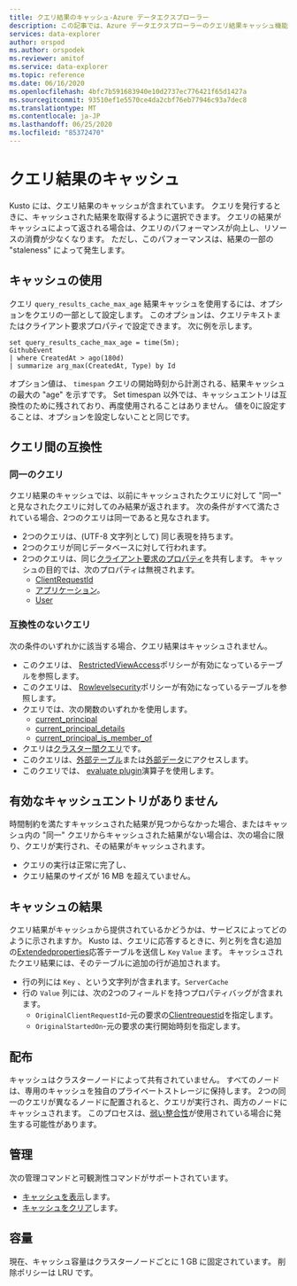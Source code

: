```yaml
---
title: クエリ結果のキャッシュ-Azure データエクスプローラー
description: この記事では、Azure データエクスプローラーのクエリ結果キャッシュ機能について説明します。
services: data-explorer
author: orspod
ms.author: orspodek
ms.reviewer: amitof
ms.service: data-explorer
ms.topic: reference
ms.date: 06/16/2020
ms.openlocfilehash: 4bfc7b591683940e10d2737ec776421f65d1427a
ms.sourcegitcommit: 93510ef1e5570ce4da2cbf76eb77946c93a7dec8
ms.translationtype: MT
ms.contentlocale: ja-JP
ms.lasthandoff: 06/25/2020
ms.locfileid: "85372470"
---
```

# <a name="query-results-cache"></a>クエリ結果のキャッシュ

Kusto には、クエリ結果のキャッシュが含まれています。 クエリを発行するときに、キャッシュされた結果を取得するように選択できます。 クエリの結果がキャッシュによって返される場合は、クエリのパフォーマンスが向上し、リソースの消費が少なくなります。 ただし、このパフォーマンスは、結果の一部の "staleness" によって発生します。

## <a name="use-the-cache"></a>キャッシュの使用

クエリ `query_results_cache_max_age` 結果キャッシュを使用するには、オプションをクエリの一部として設定します。 このオプションは、クエリテキストまたはクライアント要求プロパティで設定できます。 次に例を示します。

```kusto
set query_results_cache_max_age = time(5m);
GithubEvent
| where CreatedAt > ago(180d)
| summarize arg_max(CreatedAt, Type) by Id
```

オプション値は、 `timespan` クエリの開始時刻から計測される、結果キャッシュの最大の "age" を示すです。 Set timespan 以外では、キャッシュエントリは互換性のために残されており、再度使用されることはありません。 値を0に設定することは、オプションを設定しないことと同じです。

## <a name="compatibility-between-queries"></a>クエリ間の互換性

### <a name="identical-queries"></a>同一のクエリ

クエリ結果のキャッシュでは、以前にキャッシュされたクエリに対して "同一" と見なされたクエリに対してのみ結果が返されます。 次の条件がすべて満たされている場合、2つのクエリは同一であると見なされます。

* 2つのクエリは、(UTF-8 文字列として) 同じ表現を持ちます。
* 2つのクエリが同じデータベースに対して行われます。
* 2つのクエリは、同じ[クライアント要求のプロパティ](../api/netfx/request-properties.md)を共有します。 キャッシュの目的では、次のプロパティは無視されます。
   * [ClientRequestId](../api/netfx/request-properties.md#the-clientrequestid-x-ms-client-request-id-named-property)
   * [アプリケーション](../api/netfx/request-properties.md#the-application-x-ms-app-named-property)。
   * [User](../api/netfx/request-properties.md#the-user-x-ms-user-named-property)

### <a name="incompatible-queries"></a>互換性のないクエリ

次の条件のいずれかに該当する場合、クエリ結果はキャッシュされません。
 
* このクエリは、 [RestrictedViewAccess](../management/restrictedviewaccesspolicy.md)ポリシーが有効になっているテーブルを参照します。
* このクエリは、 [Rowlevelsecurity](../management/rowlevelsecuritypolicy.md)ポリシーが有効になっているテーブルを参照します。
* クエリでは、次の関数のいずれかを使用します。
    * [current_principal](current-principalfunction.md)
    * [current_principal_details](current-principal-detailsfunction.md)
    * [current_principal_is_member_of](current-principal-ismemberoffunction.md)
* クエリは[クラスター間クエリ](cross-cluster-or-database-queries.md)です。
* このクエリは、[外部テーブル](schema-entities/externaltables.md)または[外部データ](externaldata-operator.md)にアクセスします。
* このクエリでは、 [evaluate plugin](evaluateoperator.md)演算子を使用します。

## <a name="no-valid-cache-entry"></a>有効なキャッシュエントリがありません

時間制約を満たすキャッシュされた結果が見つからなかった場合、またはキャッシュ内の "同一" クエリからキャッシュされた結果がない場合は、次の場合に限り、クエリが実行され、その結果がキャッシュされます。 

* クエリの実行は正常に完了し、
* クエリ結果のサイズが 16 MB を超えていません。

## <a name="results-from-the-cache"></a>キャッシュの結果

クエリ結果がキャッシュから提供されているかどうかは、サービスによってどのように示されますか。
Kusto は、クエリに応答するときに、列と列を含む追加の[Extendedproperties](../api/rest/response.md)応答テーブルを送信し `Key` `Value` ます。
キャッシュされたクエリ結果には、そのテーブルに追加の行が追加されます。
* 行の列には `Key` 、という文字列が含まれます。`ServerCache`
* 行の `Value` 列には、次の2つのフィールドを持つプロパティバッグが含まれます。
   * `OriginalClientRequestId`-元の要求の[Clientrequestid](../api/netfx/request-properties.md#the-clientrequestid-x-ms-client-request-id-named-property)を指定します。
   * `OriginalStartedOn`-元の要求の実行開始時刻を指定します。

## <a name="distribution"></a>配布

キャッシュはクラスターノードによって共有されていません。 すべてのノードは、専用のキャッシュを独自のプライベートストレージに保持します。 2つの同一のクエリが異なるノードに配置されると、クエリが実行され、両方のノードにキャッシュされます。 このプロセスは、[弱い整合性](../concepts/queryconsistency.md)が使用されている場合に発生する可能性があります。

## <a name="management"></a>管理

次の管理コマンドと可観測性コマンドがサポートされています。

* [キャッシュを表示](../management/show-query-results-cache-command.md)します。
* [キャッシュをクリア](../management/clear-query-results-cache-command.md)します。

## <a name="capacity"></a>容量

現在、キャッシュ容量はクラスターノードごとに 1 GB に固定されています。
削除ポリシーは LRU です。
